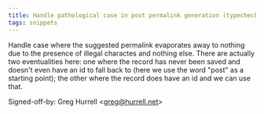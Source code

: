 ```yaml
---
title: Handle pathological case in post permalink generation (typechecked.net, e4136b1)
tags: snippets
---
```


Handle case where the suggested permalink evaporates away to nothing due to the presence of illegal charactes and nothing else. There are actually two eventualities here: one where the record has never been saved and doesn't even have an id to fall back to (here we use the word "post" as a starting point); the other where the record does have an id and we can use that.

Signed-off-by: Greg Hurrell &lt;greg@hurrell.net&gt;
